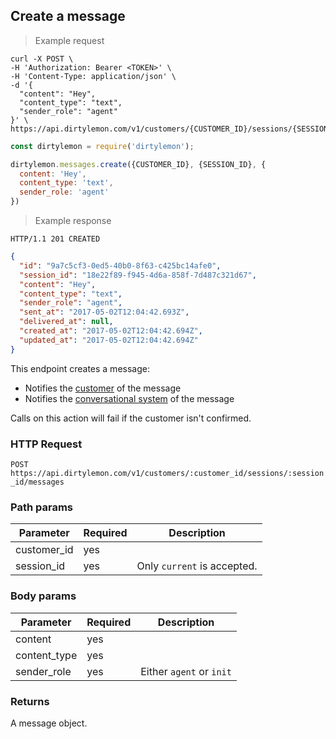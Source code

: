 ## Create a message

> Example request

```shell
curl -X POST \
-H 'Authorization: Bearer <TOKEN>' \
-H 'Content-Type: application/json' \
-d '{
  "content": "Hey",
  "content_type": "text",
  "sender_role": "agent"
}' \
https://api.dirtylemon.com/v1/customers/{CUSTOMER_ID}/sessions/{SESSION_ID}/messages
```

```javascript
const dirtylemon = require('dirtylemon');

dirtylemon.messages.create({CUSTOMER_ID}, {SESSION_ID}, {
  content: 'Hey',
  content_type: 'text',
  sender_role: 'agent'
})
```

> Example response

```http
HTTP/1.1 201 CREATED
```

```json
{
  "id": "9a7c5cf3-0ed5-40b0-8f63-c425bc14afe0",
  "session_id": "18e22f89-f945-4d6a-858f-7d487c321d67",
  "content": "Hey",
  "content_type": "text",
  "sender_role": "agent",
  "sent_at": "2017-05-02T12:04:42.693Z",
  "delivered_at": null,
  "created_at": "2017-05-02T12:04:42.694Z",
  "updated_at": "2017-05-02T12:04:42.694Z"
}
```

This endpoint creates a message:

- Notifies the [customer](#customers) of the message
- Notifies the [conversational system](...) of the message

<aside class="notice">
  Calls on this action will fail if the customer isn't confirmed.
</aside>

### HTTP Request

`POST https://api.dirtylemon.com/v1/customers/:customer_id/sessions/:session_id/messages`

### Path params

| Parameter | Required | Description |
| --------- | -------- | ------------|
| customer_id | yes |  |
| session_id | yes | Only `current` is accepted. |

### Body params

| Parameter | Required | Description |
| --------- | -------- | ------------|
| content | yes |  |
| content_type | yes |  |
| sender_role | yes | Either `agent` or `init` |

### Returns

A message object.

